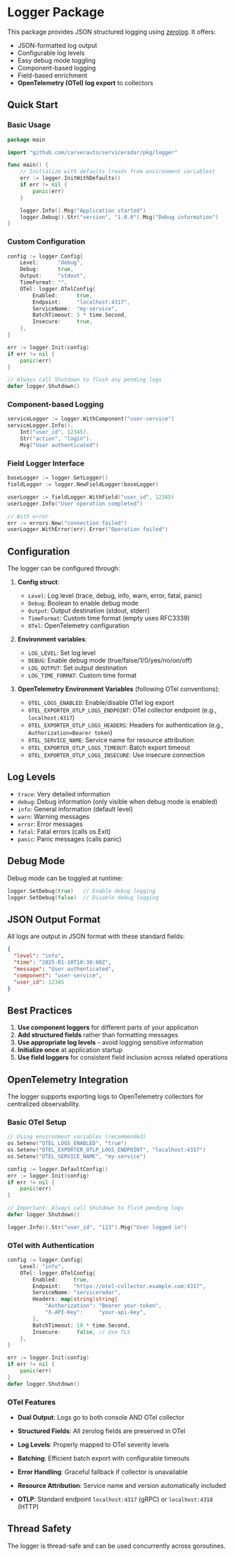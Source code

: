 # Logger Package

This package provides JSON structured logging using [zerolog](https://github.com/rs/zerolog). It offers:

- JSON-formatted log output
- Configurable log levels
- Easy debug mode toggling
- Component-based logging
- Field-based enrichment
- **OpenTelemetry (OTel) log export** to collectors

## Quick Start

### Basic Usage

```go
package main

import "github.com/carverauto/serviceradar/pkg/logger"

func main() {
    // Initialize with defaults (reads from environment variables)
    err := logger.InitWithDefaults()
    if err != nil {
        panic(err)
    }

    logger.Info().Msg("Application started")
    logger.Debug().Str("version", "1.0.0").Msg("Debug information")
}
```

### Custom Configuration

```go
config := logger.Config{
    Level:      "debug",
    Debug:      true,
    Output:     "stdout",
    TimeFormat: "",
    OTel: logger.OTelConfig{
        Enabled:      true,
        Endpoint:     "localhost:4317",
        ServiceName:  "my-service",
        BatchTimeout: 5 * time.Second,
        Insecure:     true,
    },
}

err := logger.Init(config)
if err != nil {
    panic(err)
}

// Always call Shutdown to flush any pending logs
defer logger.Shutdown()
```

### Component-based Logging

```go
serviceLogger := logger.WithComponent("user-service")
serviceLogger.Info().
    Int("user_id", 12345).
    Str("action", "login").
    Msg("User authenticated")
```

### Field Logger Interface

```go
baseLogger := logger.GetLogger()
fieldLogger := logger.NewFieldLogger(baseLogger)

userLogger := fieldLogger.WithField("user_id", 12345)
userLogger.Info("User operation completed")

// With error
err := errors.New("connection failed")
userLogger.WithError(err).Error("Operation failed")
```

## Configuration

The logger can be configured through:

1. **Config struct**:
   - `Level`: Log level (trace, debug, info, warn, error, fatal, panic)
   - `Debug`: Boolean to enable debug mode
   - `Output`: Output destination (stdout, stderr)
   - `TimeFormat`: Custom time format (empty uses RFC3339)
   - `OTel`: OpenTelemetry configuration

2. **Environment variables**:
   - `LOG_LEVEL`: Set log level
   - `DEBUG`: Enable debug mode (true/false/1/0/yes/no/on/off)
   - `LOG_OUTPUT`: Set output destination
   - `LOG_TIME_FORMAT`: Custom time format

3. **OpenTelemetry Environment Variables** (following OTel conventions):
   - `OTEL_LOGS_ENABLED`: Enable/disable OTel log export
   - `OTEL_EXPORTER_OTLP_LOGS_ENDPOINT`: OTel collector endpoint (e.g., `localhost:4317`)
   - `OTEL_EXPORTER_OTLP_LOGS_HEADERS`: Headers for authentication (e.g., `Authorization=Bearer token`)
   - `OTEL_SERVICE_NAME`: Service name for resource attribution
   - `OTEL_EXPORTER_OTLP_LOGS_TIMEOUT`: Batch export timeout
   - `OTEL_EXPORTER_OTLP_LOGS_INSECURE`: Use insecure connection

## Log Levels

- `trace`: Very detailed information
- `debug`: Debug information (only visible when debug mode is enabled)
- `info`: General information (default level)
- `warn`: Warning messages
- `error`: Error messages
- `fatal`: Fatal errors (calls os.Exit)
- `panic`: Panic messages (calls panic)

## Debug Mode

Debug mode can be toggled at runtime:

```go
logger.SetDebug(true)   // Enable debug logging
logger.SetDebug(false)  // Disable debug logging
```

## JSON Output Format

All logs are output in JSON format with these standard fields:

```json
{
  "level": "info",
  "time": "2025-01-10T10:30:00Z",
  "message": "User authenticated",
  "component": "user-service",
  "user_id": 12345
}
```

## Best Practices

1. **Use component loggers** for different parts of your application
2. **Add structured fields** rather than formatting messages
3. **Use appropriate log levels** - avoid logging sensitive information
4. **Initialize once** at application startup
5. **Use field loggers** for consistent field inclusion across related operations

## OpenTelemetry Integration

The logger supports exporting logs to OpenTelemetry collectors for centralized observability.

### Basic OTel Setup

```go
// Using environment variables (recommended)
os.Setenv("OTEL_LOGS_ENABLED", "true")
os.Setenv("OTEL_EXPORTER_OTLP_LOGS_ENDPOINT", "localhost:4317")
os.Setenv("OTEL_SERVICE_NAME", "my-service")

config := logger.DefaultConfig()
err := logger.Init(config)
if err != nil {
    panic(err)
}

// Important: Always call Shutdown to flush pending logs
defer logger.Shutdown()

logger.Info().Str("user_id", "123").Msg("User logged in")
```

### OTel with Authentication

```go
config := logger.Config{
    Level: "info",
    OTel: logger.OTelConfig{
        Enabled:     true,
        Endpoint:    "https://otel-collector.example.com:4317",
        ServiceName: "serviceradar",
        Headers: map[string]string{
            "Authorization": "Bearer your-token",
            "X-API-Key":     "your-api-key",
        },
        BatchTimeout: 10 * time.Second,
        Insecure:     false, // Use TLS
    },
}

err := logger.Init(config)
if err != nil {
    panic(err)
}
defer logger.Shutdown()
```

### OTel Features

- **Dual Output**: Logs go to both console AND OTel collector
- **Structured Fields**: All zerolog fields are preserved in OTel
- **Log Levels**: Properly mapped to OTel severity levels
- **Batching**: Efficient batch export with configurable timeouts
- **Error Handling**: Graceful fallback if collector is unavailable
- **Resource Attribution**: Service name and version automatically included

- **OTLP**: Standard endpoint `localhost:4317` (gRPC) or `localhost:4318` (HTTP)

## Thread Safety

The logger is thread-safe and can be used concurrently across goroutines.